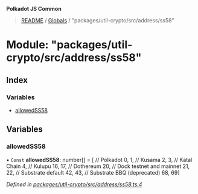 **Polkadot JS Common**

> [README](../README.md) / [Globals](../globals.md) / "packages/util-crypto/src/address/ss58"

# Module: "packages/util-crypto/src/address/ss58"

## Index

### Variables

* [allowedSS58](_packages_util_crypto_src_address_ss58_.md#allowedss58)

## Variables

### allowedSS58

• `Const` **allowedSS58**: number[] = [ // Polkadot 0, 1, // Kusama 2, 3, // Katal Chain 4, // Kulupu 16, 17, // Dothereum 20, // Dock testnet and mainnet 21, 22, // Substrate default 42, 43, // Substrate BBQ (deprecated) 68, 69]

*Defined in [packages/util-crypto/src/address/ss58.ts:4](https://github.com/polkadot-js/common/blob/c366e637/packages/util-crypto/src/address/ss58.ts#L4)*

